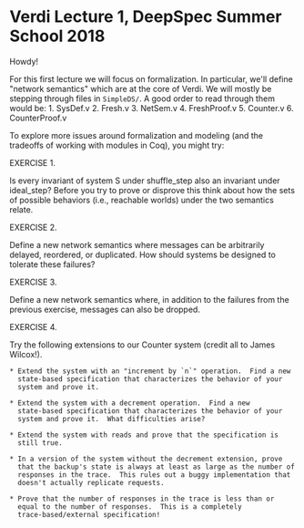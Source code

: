 # Verdi Lecture 1, DeepSpec Summer School 2018

Howdy!

For this first lecture we will focus on formalization.  In particular,
we'll define "network semantics" which are at the core of Verdi.  We
will mostly be stepping through files in `SimpleDS/`.  A good order to
read through them would be:
      1. SysDef.v
      2. Fresh.v
      3. NetSem.v
      4. FreshProof.v
      5. Counter.v
      6. CounterProof.v


To explore more issues around formalization and modeling (and the
tradeoffs of working with modules in Coq), you might try:

EXERCISE 1.

  Is every invariant of system S under shuffle_step also an
  invariant under ideal_step?  Before you try to prove or
  disprove this think about how the sets of possible behaviors
  (i.e., reachable worlds) under the two semantics relate.


EXERCISE 2.

  Define a new network semantics where messages can be arbitrarily
  delayed, reordered, or duplicated.  How should systems be designed
  to tolerate these failures?


EXERCISE 3.

  Define a new network semantics where, in addition to the failures from
  the previous exercise, messages can also be dropped.

EXERCISE 4.

  Try the following extensions to our Counter system (credit all
  to James Wilcox!).

    * Extend the system with an "increment by `n`" operation.  Find a new
      state-based specification that characterizes the behavior of your
      system and prove it.

    * Extend the system with a decrement operation.  Find a new
      state-based specification that characterizes the behavior of your
      system and prove it.  What difficulties arise?

    * Extend the system with reads and prove that the specification is
      still true.

    * In a version of the system without the decrement extension, prove
      that the backup's state is always at least as large as the number of
      responses in the trace.  This rules out a buggy implementation that
      doesn't actually replicate requests.

    * Prove that the number of responses in the trace is less than or
      equal to the number of responses.  This is a completely
      trace-based/external specification!
